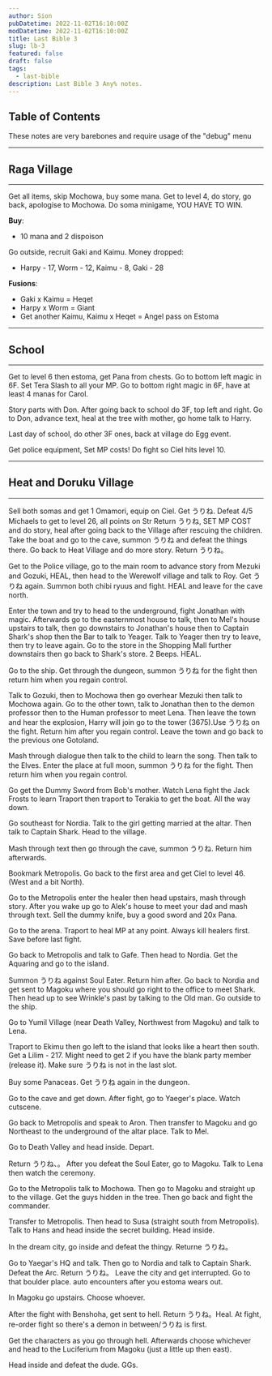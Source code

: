 ```yaml
---
author: Sion
pubDatetime: 2022-11-02T16:10:00Z
modDatetime: 2022-11-02T16:10:00Z
title: Last Bible 3
slug: lb-3
featured: false
draft: false
tags:
  - last-bible
description: Last Bible 3 Any% notes.
---
```


## Table of Contents

These notes are very barebones and require usage of the "debug" menu

---

## Raga Village

---

Get all items, skip Mochowa, buy some mana.
Get to level 4, do story, go back, apologise to Mochowa.
Do soma minigame, YOU HAVE TO WIN.

**Buy**:

- 10 mana and 2 dispoison

Go outside, recruit Gaki and Kaimu. Money dropped:

- Harpy - 17, Worm - 12, Kaimu - 8, Gaki - 28

**Fusions**:

- Gaki x Kaimu = Heqet
- Harpy x Worm = Giant
- Get another Kaimu, Kaimu x Heqet = Angel pass on Estoma

---

## School

---

Get to level 6 then estoma, get Pana from chests.
Go to bottom left magic in 6F.
Set Tera Slash to all your MP.
Go to bottom right magic in 6F, have at least 4 manas for Carol.

Story parts with Don.
After going back to school do 3F, top left and right.
Go to Don, advance text, heal at the tree with mother, go home talk to Harry.

Last day of school, do other 3F ones, back at village do Egg event.

Get police equipment, Set MP costs!
Do fight so Ciel hits level 10.

---

## Heat and Doruku Village

---

Sell both somas and get 1 Omamori, equip on Ciel.
Get うりね.
Defeat 4/5 Michaels to get to level 26, all points on Str
Return うりね, SET MP COST and do story, heal after going back to the Village after rescuing the children.
Take the boat and go to the cave, summon うりね and defeat the things there.
Go back to Heat Village and do more story. Return うりね。

Get to the Police village, go to the main room to advance story from Mezuki and Gozuki, HEAL, then head to the Werewolf village and talk to Roy.
Get うりね again.
Summon both chibi ryuus and fight. HEAL and leave for the cave north.

Enter the town and try to head to the underground, fight Jonathan with magic. Afterwards go to the easternmost house to talk, then to Mel's house upstairs to talk, then go downstairs to Jonathan's house then to Captain Shark's shop then the Bar to talk to Yeager. Talk to Yeager then try to leave, then try to leave again. Go to the store in the Shopping Mall further downstairs then go back to Shark's store. 2 Beeps. HEAL.

Go to the ship. Get through the dungeon, summon うりね for the fight then return him when you regain control.

Talk to Gozuki, then to Mochowa then go overhear Mezuki then talk to Mochowa again.
Go to the other town, talk to Jonathan then to the demon professor then to the Human professor to meet Lena. Then leave the town and hear the explosion, Harry will join go to the tower (3675).Use うりね on the fight. Return him after you regain control. Leave the town and go back to the previous one Gotoland.

Mash through dialogue then talk to the child to learn the song. Then talk to the Elves.
Enter the place at full moon, summon うりね for the fight. Then return him when you regain control.

Go get the Dummy Sword from Bob's mother. Watch Lena fight the Jack Frosts to learn Traport then traport to Terakia to get the boat. All the way down.

Go southeast for Nordia. Talk to the girl getting married at the altar. Then talk to Captain Shark. Head to the village.

Mash through text then go through the cave, summon うりね. Return him afterwards.

Bookmark Metropolis. Go back to the first area and get Ciel to level 46. (West and a bit North).

Go to the Metropolis enter the healer then head upstairs, mash through story. After you wake up go to Alek's house to meet your dad and mash through text. Sell the dummy knife, buy a good sword and 20x Pana.

Go to the arena. Traport to heal MP at any point. Always kill healers first. Save before last fight.

Go back to Metropolis and talk to Gafe. Then head to Nordia. Get the Aquaring and go to the island.

Summon うりね against Soul Eater. Return him after. Go back to Nordia and get sent to Magoku where you should go right to the office to meet Shark. Then head up to see Wrinkle's past by talking to the Old man. Go outside to the ship.

Go to Yumil Village (near Death Valley, Northwest from Magoku) and talk to Lena.

Traport to Ekimu then go left to the island that looks like a heart then south. Get a Lilim - 217. Might need to get 2 if you have the blank party member (release it). Make sure うりね is not in the last slot.

Buy some Panaceas. Get うりね again in the dungeon.

Go to the cave and get down. After fight, go to Yaeger's place. Watch cutscene.

Go back to Metropolis and speak to Aron. Then transfer to Magoku and go Northeast to the underground of the altar place. Talk to Mel.

Go to Death Valley and head inside. Depart.

Return うりね、。 After you defeat the Soul Eater, go to Magoku. Talk to Lena then watch the ceremony.

Go to the Metropolis talk to Mochowa. Then go to Magoku and straight up to the village. Get the guys hidden in the tree. Then go back and fight the commander.

Transfer to Metropolis. Then head to Susa (straight south from Metropolis). Talk to Hans and head inside the secret building. Head inside.

In the dream city, go inside and defeat the thingy. Returne うりね。

Go to Yaegar's HQ and talk. Then go to Nordia and talk to Captain Shark. Defeat the Arc. Return うりね。 Leave the city and get interrupted. Go to that boulder place. auto encounters after you estoma wears out.

In Magoku go upstairs. Choose whoever.

After the fight with Benshoha, get sent to hell. Return うりね。Heal. At fight, re-order fight so there's a demon in between/うりね is first.

Get the characters as you go through hell. Afterwards choose whichever and head to the Luciferium from Magoku (just a little up then east).

Head inside and defeat the dude. GGs.
